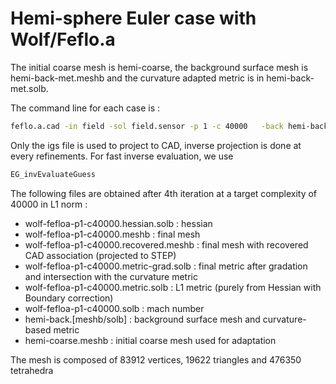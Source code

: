 


# Hemi-sphere Euler case with Wolf/Feflo.a



The initial coarse mesh is hemi-coarse, the background surface mesh is hemi-back-met.meshb and the curvature adapted metric is in hemi-back-met.solb.  


The command line for each case is : 

```sh
feflo.a.cad -in field -sol field.sensor -p 1 -c 40000   -back hemi-back-met  -hgrad 1.3 -cad hemisph-cyl.igs  
```

Only the igs file is used to project to CAD, inverse projection is done at every refinements. For fast inverse evaluation, we
use

```c
EG_invEvaluateGuess
```

The following files are obtained after 4th iteration at a target complexity of 40000 in L1 norm : 
* wolf-fefloa-p1-c40000.hessian.solb : hessian
* wolf-fefloa-p1-c40000.meshb        : final mesh
* wolf-fefloa-p1-c40000.recovered.meshb : final mesh with recovered CAD association (projected to STEP)
* wolf-fefloa-p1-c40000.metric-grad.solb   : final metric after gradation and intersection with the curvature metric
* wolf-fefloa-p1-c40000.metric.solb        : L1 metric (purely from Hessian with Boundary correction)
* wolf-fefloa-p1-c40000.solb               : mach number
* hemi-back.[meshb/solb]     : background surface mesh and curvature-based metric
* hemi-coarse.meshb          : initial coarse mesh used for adaptation


The mesh is composed of 83912 vertices, 19622 triangles and 476350 tetrahedra

